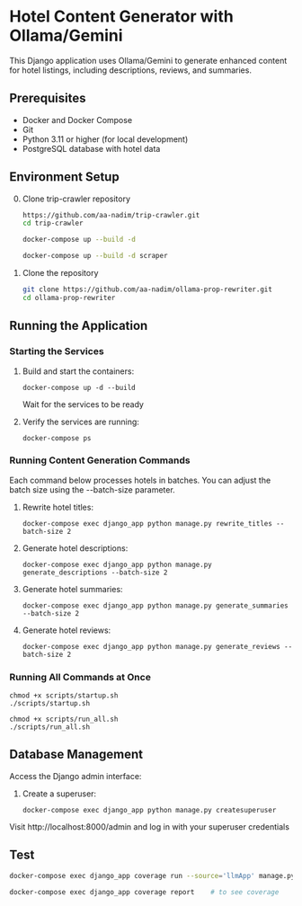# Hotel Content Generator with Ollama/Gemini

This Django application uses Ollama/Gemini  to generate enhanced content for hotel listings, including descriptions, reviews, and summaries.

## Prerequisites
- Docker and Docker Compose
- Git
- Python 3.11 or higher (for local development)
- PostgreSQL database with hotel data

## Environment Setup
0. Clone trip-crawler repository
   ```bash
   https://github.com/aa-nadim/trip-crawler.git
   cd trip-crawler

   docker-compose up --build -d

   docker-compose up --build -d scraper
   ```

1. Clone the repository
    ```bash
    git clone https://github.com/aa-nadim/ollama-prop-rewriter.git
    cd ollama-prop-rewriter
    ```
## Running the Application

### Starting the Services

1. Build and start the containers:
    ```
    docker-compose up -d --build
    ```
   Wait for the services to be ready 

2. Verify the services are running:
   ```
   docker-compose ps
   ```

### Running Content Generation Commands

Each command below processes hotels in batches. You can adjust the batch size using the --batch-size parameter.

1. Rewrite hotel titles:
   ```
   docker-compose exec django_app python manage.py rewrite_titles --batch-size 2
   ```
2. Generate hotel descriptions:
   ```
   docker-compose exec django_app python manage.py generate_descriptions --batch-size 2
   ```
3. Generate hotel summaries:
   ```
   docker-compose exec django_app python manage.py generate_summaries --batch-size 2
   ```
4. Generate hotel reviews:
   ```
   docker-compose exec django_app python manage.py generate_reviews --batch-size 2
   ```
### Running All Commands at Once

```
chmod +x scripts/startup.sh
./scripts/startup.sh

chmod +x scripts/run_all.sh
./scripts/run_all.sh
```

## Database Management

Access the Django admin interface:

1. Create a superuser:
   ```
   docker-compose exec django_app python manage.py createsuperuser
   ```

Visit http://localhost:8000/admin and log in with your superuser credentials

## Test
```bash
docker-compose exec django_app coverage run --source='llmApp' manage.py test llmApp

docker-compose exec django_app coverage report    # to see coverage
```
